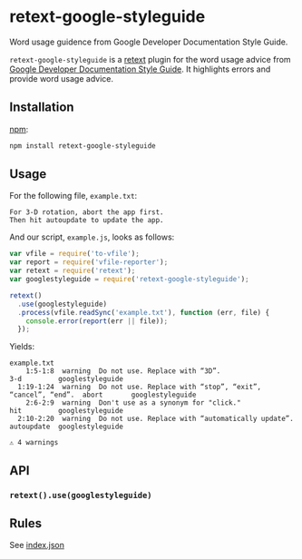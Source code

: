 # retext-google-styleguide
Word usage guidence from Google Developer Documentation Style Guide.

`retext-google-styleguide` is a [retext](https://github.com/wooorm/retext) plugin for the word usage advice from [Google Developer Documentation Style Guide](https://developers.google.com/style/word-list#word-list).  It highlights errors and provide word usage advice.

## Installation

[npm](https://docs.npmjs.com/cli/install):

```bash
npm install retext-google-styleguide
```

## Usage

For the following file, `example.txt`:

```text
For 3-D rotation, abort the app first.
Then hit autoupdate to update the app.
```

And our script, `example.js`, looks as follows:

```javascript
var vfile = require('to-vfile');
var report = require('vfile-reporter');
var retext = require('retext');
var googlestyleguide = require('retext-google-styleguide');

retext()
  .use(googlestyleguide)
  .process(vfile.readSync('example.txt'), function (err, file) {
    console.error(report(err || file));
  });
```

Yields:
```text
example.txt
    1:5-1:8  warning  Do not use. Replace with “3D”.                             3-d         googlestyleguide
  1:19-1:24  warning  Do not use. Replace with “stop”, “exit”, “cancel”, “end”.  abort       googlestyleguide
    2:6-2:9  warning  Don't use as a synonym for "click."                        hit         googlestyleguide
  2:10-2:20  warning  Do not use. Replace with “automatically update”.           autoupdate  googlestyleguide

⚠ 4 warnings

```

## API

### `retext().use(googlestyleguide)`

## Rules
See [index.json](https://github.com/gaurav-nelson/retext-google-styleguide/blob/master/index.json)
